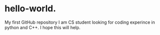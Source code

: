 # hello-world.
My first GitHub repository
I am CS student looking for coding experince in python and C++. I hope this will help.
